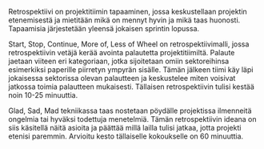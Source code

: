 Retrospektiivi on projektitiimin tapaaminen, jossa keskustellaan projektin etenemisestä ja mietitään mikä on mennyt hyvin ja mikä taas huonosti.
Tapaamisia järjestetään yleensä jokaisen sprintin lopussa.  
  
Start, Stop, Continue, More of, Less of Wheel on retrospektiivimalli, jossa retrospektiivin vetäjä kerää avointa palautetta projektitiimiltä.
Palaute jaetaan viiteen eri kategoriaan, jotka sijoitetaan omiin sektoreihinsa esimerkiksi paperille piirretyn ympyrän sisälle.
Tämän jälkeen tiimi käy läpi jokaisessa sektorissa olevan palautteen ja keskustelee miten voisivat jatkossa toimia palautteen mukaisesti.
Tällaisen retrospektiivin tulisi kestää noin 10-25 minuuttia.  
  
Glad, Sad, Mad tekniikassa taas nostetaan pöydälle projektissa ilmenneitä ongelmia tai hyväksi todettuja menetelmiä.
Tämän retrospektiivin ideana on siis käsitellä näitä asioita ja päättää millä lailla tulisi jatkaa, jotta projekti etenisi paremmin.
Arvioitu kesto tällaiselle kokoukselle on 60 minuuttia.
